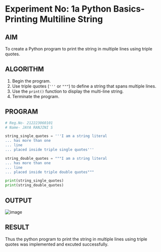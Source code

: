 # Experiment No: 1a Python Basics- Printing Multiline String

## AIM  
To create a Python program to print the string in multiple lines using triple quotes.

## ALGORITHM  
1. Begin the program.  
2. Use triple quotes (`'''` or `"""`) to define a string that spans multiple lines.  
3. Use the `print()` function to display the multi-line string.  
4. Terminate the program.

## PROGRAM
```python
# Reg.No- 212223060101
# Name- JAYA RANJINI S

string_single_quotes = '''I am a string literal
... has more than one
... line
... placed inside triple single quotes'''

string_double_quotes = """I am a string literal
... has more than one
... line
... placed inside triple double quotes"""

print(string_single_quotes)
print(string_double_quotes)
```
## OUTPUT
![image](https://github.com/user-attachments/assets/b0494b8b-c7a2-440d-b6e4-af34af2ba1c5)

## RESULT
Thus the python program to print the string in multiple lines using triple quotes was implemented and excuted successfully.
